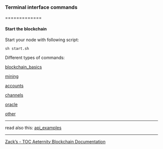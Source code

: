 ### Terminal interface commands
=============


#### Start the blockchain
Start your node with following script:
```
sh start.sh
```

Different types of commands:

[blockchain_basics](commands_basics)

[mining](commands_mining)

[accounts](commands_accounts)

[channels](commands_channels)

[oracle](commands_oracle)

[other](commands_other)


***
read also this: [api_examples](api_examples)
***
[Zack’s - TOC Aeternity Blockchain Documentation](Zack_Docs_TOC)